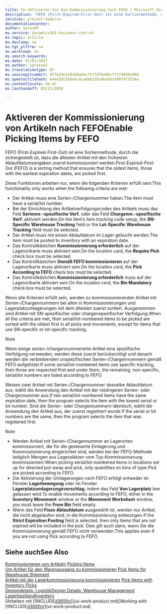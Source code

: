 ```yaml
---
title: So aktivieren Sie die Kommissionierung nach FEFO | Microsoft Docs
description: "FEFO (First-Expired-First-Out) ist eine Sortiermethode, durch die sichergestellt ist, dass die ältesten Artikel mit den frühesten Ablaufdatumsangaben zuerst kommissioniert werden."
services: project-madeira
documentationcenter: 
author: SorenGP
ms.service: dynamics365-business-central
ms.topic: article
ms.devlang: na
ms.tgt_pltfrm: na
ms.workload: na
ms.search.keywords: 
ms.date: 07/01/2017
ms.author: sgroespe
ms.translationtype: HT
ms.sourcegitcommit: d7fb34e1c9428a64c71ff47be8bcff174649c00d
ms.openlocfilehash: e4ee3dc56de6c4ca6b6229c0b436c9407d73534a
ms.contentlocale: de-at
ms.lasthandoff: 03/22/2018

---
```

# <a name="enable-picking-items-by-fefo"></a><span data-ttu-id="0fece-103">Aktiveren der Kommissionierung von Artikeln nach FEFO</span><span class="sxs-lookup"><span data-stu-id="0fece-103">Enable Picking Items by FEFO</span></span>
<span data-ttu-id="0fece-104">FEFO (First-Expired-First-Out) ist eine Sortiermethode, durch die sichergestellt ist, dass die ältesten Artikel mit den frühesten Ablaufdatumsangaben zuerst kommissioniert werden.</span><span class="sxs-lookup"><span data-stu-id="0fece-104">First-Expired-First-Out (FEFO) is a sorting method that ensures that the oldest items, those with the earliest expiration dates, are picked first.</span></span>  

 <span data-ttu-id="0fece-105">Diese Funktionen arbeiten nur, wenn die folgenden Kriterien erfüllt sein:</span><span class="sxs-lookup"><span data-stu-id="0fece-105">This functionality only works when the following criteria are met:</span></span>  

-   <span data-ttu-id="0fece-106">Der Artikel muss eine Serien-/Chargennummer haben.</span><span class="sxs-lookup"><span data-stu-id="0fece-106">The item must have a serial/lot number.</span></span>  
-   <span data-ttu-id="0fece-107">Bei der Einrichtung des Artikelverfolgungscodes des Artikels muss das Feld **Seriennr.-spezifische Verf.** oder das Feld **Chargennr.-spezifische Verf.** aktiviert werden.</span><span class="sxs-lookup"><span data-stu-id="0fece-107">On the item’s item tracking code setup, the **SN-Specific Warehouse Tracking** field or the **Lot-Specific Warehouse Tracking** field must be selected.</span></span>  
-   <span data-ttu-id="0fece-108">Der Artikel muss mit einem Ablaufdatum im Lager gebucht werden.</span><span class="sxs-lookup"><span data-stu-id="0fece-108">The item must be posted to inventory with an expiration date.</span></span>  
-   <span data-ttu-id="0fece-109">Das Kontrollkästchen **Kommissionierung erforderlich** auf der Lagerortkarte muss aktiviert sein.</span><span class="sxs-lookup"><span data-stu-id="0fece-109">On the location card, the **Require Pick** check box must be selected.</span></span>  
-   <span data-ttu-id="0fece-110">Das Kontrollkästchen **Gemäß FEFO kommissionieren** auf der Lagerortkarte muss aktiviert sein.</span><span class="sxs-lookup"><span data-stu-id="0fece-110">On the location card, the **Pick According to FEFO** check box must be selected.</span></span>  
-   <span data-ttu-id="0fece-111">Das Kontrollkästchen **Kommissionierung erforderlich** muss auf der Lagerortkarte aktiviert sein.</span><span class="sxs-lookup"><span data-stu-id="0fece-111">On the location card, the **Bin Mandatory** check box must be selected.</span></span>  

 <span data-ttu-id="0fece-112">Wenn alle Kriterien erfüllt sein, werden zu kommissionierenden Artikel mit Serien-/Chargennummern bei allen in Kommissionierungen und Lagerplatzumlagerungen mit dem ältesten zuerst sortiert. Ausgenommen sind Artikel mit SN-spezifischer oder chargenspezifischer Verfolgung.</span><span class="sxs-lookup"><span data-stu-id="0fece-112">When all the criteria are met, then serial/lot-numbered items to be picked are sorted with the oldest first in all picks and movements, except for items that use SN-specific or lot-specific tracking.</span></span>  

> [!NOTE]  
>  <span data-ttu-id="0fece-113">Wenn einige serien-/chargennummerierte Artikel eine spezifische Verfolgung verwenden, werden diese zuerst berücksichtigt und danach werden die verbleibenden unspezifischen Serien-/Chargennummern gemäß FEFO aufgelistet.</span><span class="sxs-lookup"><span data-stu-id="0fece-113">If some serial/lot-numbered items use specific tracking, then those are respected first and under them, the remaining, non-specific, serial/lot numbers are listed according to FEFO.</span></span>  

 <span data-ttu-id="0fece-114">Weisen zwei Artikel mit Serien-/Chargennummer dasselbe Ablaufdatum aus, wählt die Anwendung den Artikel mit der niedrigeren Serien- oder Chargennummer aus.</span><span class="sxs-lookup"><span data-stu-id="0fece-114">If two serial/lot-numbered items have the same expiration date, then the program selects the item with the lowest serial or lot number.</span></span> <span data-ttu-id="0fece-115">Sind die Serien- oder Chargennummern identisch, wählt die Anwendung den Artikel aus, der zuerst registriert wurde.</span><span class="sxs-lookup"><span data-stu-id="0fece-115">If the serial or lot numbers are the same, then the program selects the item that was registered first.</span></span>  

> [!NOTE]  
>  -   <span data-ttu-id="0fece-116">Werden Artikel mit Serien-/Chargennummer an Lagerorten kommissioniert, die für die gesteuerte Einlagerung und Kommissionierung eingerichtet sind, werden bei der FEFO-Methode lediglich Mengen aus Lagerplätzen vom Typ *Kommissionierung* kommissioniert.</span><span class="sxs-lookup"><span data-stu-id="0fece-116">When picking serial/lot-numbered items in locations set up for directed put-away and pick, only quantities on bins of type *Pick* are picked according to FEFO.</span></span>  
> -   <span data-ttu-id="0fece-117">Die Aktivierung der Umlagerungen nach FEFO erfolgt entweder im Fenster **Lagerbewegung** oder im Fenster **Lagerplatzumlagerungsvorschlag**, indem das Feld **Von Lagerplatz** leer gelassen wird.</span><span class="sxs-lookup"><span data-stu-id="0fece-117">To enable movements according to FEFO, either in the **Inventory Movement** window or the **Movement Worksheet** window, you must leave the **From Bin** field empty.</span></span>  
> -   <span data-ttu-id="0fece-118">Wenn das Feld **Fixes Ablaufdatum** ausgewählt ist, werden nur Artikel, die nicht abgelaufen sind, in die Kommissionierung einbezogen.</span><span class="sxs-lookup"><span data-stu-id="0fece-118">If the **Strict Expiration Posting** field is selected, then only items that are not expired will be included in the pick.</span></span> <span data-ttu-id="0fece-119">Dies gilt auch dann, wenn Sie die Kommissionierung gemäß FEFO nicht verwenden.</span><span class="sxs-lookup"><span data-stu-id="0fece-119">This applies even if you are not using Pick according to FEFO.</span></span>  

## <a name="see-also"></a><span data-ttu-id="0fece-120">Siehe auch</span><span class="sxs-lookup"><span data-stu-id="0fece-120">See Also</span></span>  
<span data-ttu-id="0fece-121">[Kommissionieren von Artikeln](warehouse-pick-items.md) </span><span class="sxs-lookup"><span data-stu-id="0fece-121">[Picking Items](warehouse-pick-items.md) </span></span>  
<span data-ttu-id="0fece-122">[Um Artikel für den Warenausgang zu kommissionieren](warehouse-how-to-pick-items-for-warehouse-shipment.md) </span><span class="sxs-lookup"><span data-stu-id="0fece-122">[Pick Items for Warehouse Shipment](warehouse-how-to-pick-items-for-warehouse-shipment.md) </span></span>  
<span data-ttu-id="0fece-123">[Artikel mit der Lagerkommissionierung kommissionieren](warehouse-how-to-pick-items-with-inventory-picks.md) </span><span class="sxs-lookup"><span data-stu-id="0fece-123">[Pick Items with Inventory Picks](warehouse-how-to-pick-items-with-inventory-picks.md) </span></span>  
[<span data-ttu-id="0fece-124">Designdetails: Logistik</span><span class="sxs-lookup"><span data-stu-id="0fece-124">Design Details: Warehouse Management</span></span>](design-details-warehouse-management.md)  
[<span data-ttu-id="0fece-125">Lagerbesttand</span><span class="sxs-lookup"><span data-stu-id="0fece-125">Inventory</span></span>](inventory-manage-inventory.md)  
<span data-ttu-id="0fece-126">[Arbeiten mit [!INCLUDE[d365fin](includes/d365fin_md.md)]](ui-work-product.md)</span><span class="sxs-lookup"><span data-stu-id="0fece-126">[Working with [!INCLUDE[d365fin](includes/d365fin_md.md)]](ui-work-product.md)</span></span>

